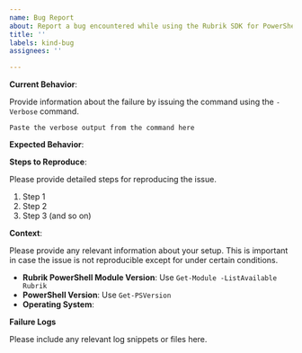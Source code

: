 ```yaml
---
name: Bug Report
about: Report a bug encountered while using the Rubrik SDK for PowerShell.
title: ''
labels: kind-bug
assignees: ''

---
```


<!-- Please use this template while reporting a bug and provide as much info as possible. Not doing so may result in your bug not being addressed in a timely manner. Thanks!-->

**Current Behavior**:

Provide information about the failure by issuing the command using the `-Verbose` command.

```
Paste the verbose output from the command here
```

**Expected Behavior**:

**Steps to Reproduce**:

Please provide detailed steps for reproducing the issue.

1. Step 1
1. Step 2
1. Step 3 (and so on)

**Context**:

Please provide any relevant information about your setup. This is important in case the issue is not reproducible except for under certain conditions.

* **Rubrik PowerShell Module Version**: Use `Get-Module -ListAvailable Rubrik`
* **PowerShell Version**: Use `Get-PSVersion`
* **Operating System**:

**Failure Logs**

Please include any relevant log snippets or files here.
